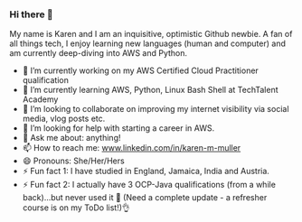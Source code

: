 ### Hi there 👋

My name is Karen and I am an inquisitive, optimistic Github newbie. A fan of all things tech, I enjoy learning new languages (human and computer) and am currently deep-diving into AWS and Python. 

- 🔭 I’m currently working on my AWS Certified Cloud Practitioner qualification
- 🌱 I’m currently learning AWS, Python, Linux Bash Shell at TechTalent Academy
- 👯 I’m looking to collaborate on improving my internet visibility via social media, vlog posts etc.
- 🤔 I’m looking for help with starting a career in AWS.
- 💬 Ask me about: anything!
- 📫 How to reach me: www.linkedin.com/in/karen-m-muller
- 😄 Pronouns: She/Her/Hers
- ⚡ Fun fact 1: I have studied in England, Jamaica, India and Austria.
- ⚡ Fun fact 2: I actually have 3 OCP-Java qualifications (from a while back)...but never used it 👀 (Need a complete update - a refresher course is on my ToDo list!)👌
